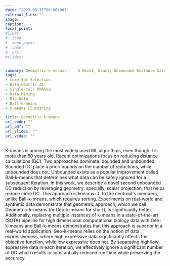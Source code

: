 ```yaml
---
date: "2023-06-11T00:00:00Z"
external_link: ""
image:
caption: 
focal_point: 
#links:
#- icon: 
#  icon_pack: 
#  name: 
#  url: 
#slides: 


summary: Geometric-k-means: 	A Novel, Exact, Unbounded Distance Calculation Reducing k-means
tags:
- Core-Set Selection
- Data-Centric AI
- Single-cell RNASeq
- Data Mining			
- Big Data
- Ball-k-means
- k-means Clustering

title: Geometric-k-means
url_code: ""
url_pdf: ""
url_slides: ""
url_video: ""
---
```

K-means is among the most widely used ML algorithms, even though it is more than 50 years old. Recent optimizations focus on reducing distance calculations (DC). Two approaches dominate: bounded and unbounded. Bounded DC place a priori bounds on the number of reductions, while unbounded does not. Unbounded exists as a popular improvement called Ball-k-means that determines what data can be safely ignored for a subsequent iteration. In this work, we describe a novel second unbounded DC reduction by leveraging geometry: specially, scalar projection, that helps reduce more DC. This approach is linear w.r.t. to the centroid's members, unlike Ball-k-means, which requires sorting. Experiments on real-world and synthetic data demonstrate that geometric approach, which we call Geometric-k-means (or Geo-k-means for short), is significantly better. Additionally, replacing multiple instances of k-means in a state-of-the-art (SOTA) pipeline for high dimensional computational biology data with Geo-k-means and Ball-k-means demonstrates that this approach is superior in a real-world application. Geo-k-means relies on the notion of data expressiveness, where high expressive data significantly affects the objective function, while low expressive does not. By separating high/low expressive data in each iteration, we effectively ignore a significant number of DC which results in substantially reduced run-time while preserving the accuracy.
